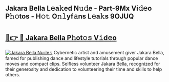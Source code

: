 ## Jakara Bella L𝚎a𝚔ed N𝚞𝚍e - Part-9Mx Vi𝚍𝚎o P𝚑𝚘tos - H𝚘𝚝 O𝚗𝚕yf𝚊ns L𝚎a𝚔s 9OJUQ

# <h2><a href="http://kf4sgu.oniu.top/?m=Jakara+Bella">🔗👉 🔴 Jakara Bella P𝚑ot𝚘𝚜 V𝚒d𝚎o</a></h2>

[![Jakara Bella Nu𝚍e𝚜](https://i.imgur.com/0qMVB7G.gif)](http://kf4sgu.oniu.top/?m=Jakara+Bella)
Cybernetic artist and amusement giver Jakara Bella, famed for publishing dance and lifestyle tutorials through popular dance moves and compact clips. Selfless volunteer Jakara Bella, recognized for their generosity and dedication to volunteering their time and skills to help others.  
